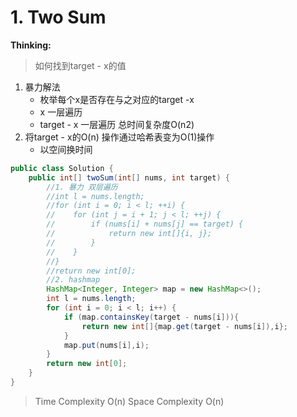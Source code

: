 # 1. Two Sum
**Thinking:**
> 如何找到target - x的值
 1. 暴力解法
     * 枚举每个x是否存在与之对应的target -x
     * x 一层遍历
     * target - x 一层遍历 总时间复杂度O(n2)
 2. 将target - x的O(n) 操作通过哈希表变为O(1)操作
    * 以空间换时间
    

```java
public class Solution {
    public int[] twoSum(int[] nums, int target) {
        //1. 暴力 双层遍历
        //int l = nums.length;
        //for (int i = 0; i < l; ++i) {
        //    for (int j = i + 1; j < l; ++j) {
        //        if (nums[i] + nums[j] == target) {
        //            return new int[]{i, j};
        //        }
        //    }
        //}
        //return new int[0];
        //2. hashmap
        HashMap<Integer, Integer> map = new HashMap<>();
        int l = nums.length;
        for (int i = 0; i < l; i++) {
            if (map.containsKey(target - nums[i])){
                return new int[]{map.get(target - nums[i]),i};
            }
            map.put(nums[i],i);
        }
        return new int[0];
    }
}
```
> Time  Complexity O(n)
> Space Complexity O(n)
